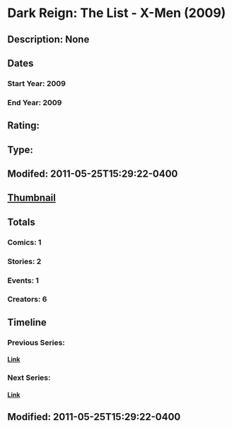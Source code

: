 # Dark Reign: The List - X-Men (2009)
## Description: None
## Dates
### Start Year: 2009
### End Year: 2009
## Rating: 
## Type: 
## Modifed: 2011-05-25T15:29:22-0400
## [Thumbnail](http://i.annihil.us/u/prod/marvel/i/mg/f/b0/4bb3c7b986fea.jpg)
## Totals
### Comics: 1
### Stories: 2
### Events: 1
### Creators: 6
## Timeline
### Previous Series: 
#### [Link]()
### Next Series: 
#### [Link]()
## Modified: 2011-05-25T15:29:22-0400